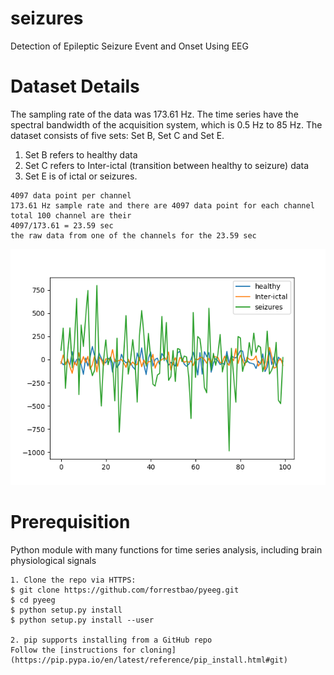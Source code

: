 # seizures
Detection of Epileptic Seizure Event and Onset Using EEG 

# Dataset Details
The sampling rate of the data was 173.61 Hz. The time series have the spectral bandwidth of the acquisition system, which is 0.5 Hz to 85 Hz. The dataset consists of five sets: Set B, Set C and Set E. 
1. Set B refers to healthy data
2. Set C refers to Inter-ictal (transition between healthy to seizure) data 
3. Set E is of ictal or seizures.

```
4097 data point per channel 
173.61 Hz sample rate and there are 4097 data point for each channel
total 100 channel are their
4097/173.61 = 23.59 sec 
the raw data from one of the channels for the 23.59 sec

```

![Alt text](fig1.png?raw=true "Visualization")


# Prerequisition
Python module with many functions for time series analysis, including brain physiological signals

```
1. Clone the repo via HTTPS:
$ git clone https://github.com/forrestbao/pyeeg.git
$ cd pyeeg
$ python setup.py install
$ python setup.py install --user

2. pip supports installing from a GitHub repo
Follow the [instructions for cloning](https://pip.pypa.io/en/latest/reference/pip_install.html#git)

```


